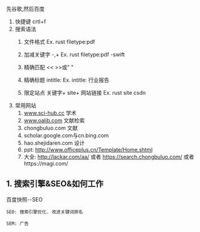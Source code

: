先谷歌,然后百度

1. 快捷键
    crtl+f
2. 搜索语法
    1. 文件格式
    Ex. rust filetype:pdf
    2. 加减关键字
        -,+
    Ex. rust filetype:pdf -swift
    3. 精确匹配
        <<  >>或" "

    4. 精确标题
        intitle: 
        Ex. intitle: 行业报告
    5. 限定站点
        关键字+ site+ 网站链接
    Ex. rust site csdn
3. 常用网站
   1. www.sci-hub.cc 学术
   2. www.oalib.com 文献检索
   3. chongbuluo.com 文献
   4. scholar.google.com与cn.bing.com
   5. hao.shejidaren.com 设计 
   6. ppt: http://www.officeplus.cn/Template/Home.shtml
   7. 大全: http://lackar.com/aa/ 或者 https://search.chongbuluo.com/ 或者https://magi.com/

## 1. 搜索引擎&SEO&如何工作

百度快照--SEO

``SEO: 搜索引擎优化. 改进关键词排名``

``SEM: 广告``
